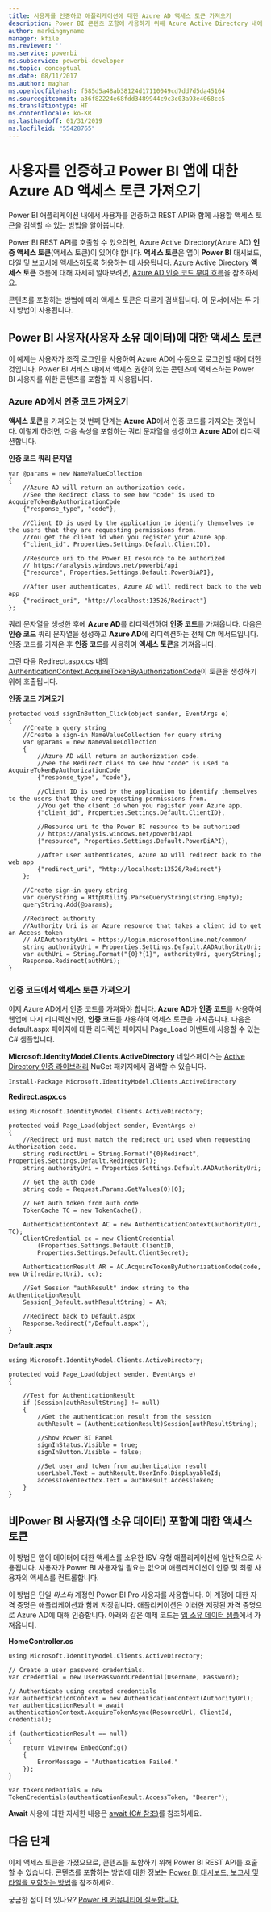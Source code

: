 ```yaml
---
title: 사용자를 인증하고 애플리케이션에 대한 Azure AD 액세스 토큰 가져오기
description: Power BI 콘텐츠 포함에 사용하기 위해 Azure Active Directory 내에서 애플리케이션을 등록하는 방법에 대해 알아봅니다.
author: markingmyname
manager: kfile
ms.reviewer: ''
ms.service: powerbi
ms.subservice: powerbi-developer
ms.topic: conceptual
ms.date: 08/11/2017
ms.author: maghan
ms.openlocfilehash: f585d5a48ab38124d17110049cd7dd7d5da45164
ms.sourcegitcommit: a36f82224e68fdd3489944c9c3c03a93e4068cc5
ms.translationtype: HT
ms.contentlocale: ko-KR
ms.lasthandoff: 01/31/2019
ms.locfileid: "55428765"
---
```

# <a name="authenticate-users-and-get-an-azure-ad-access-token-for-your-power-bi-app"></a>사용자를 인증하고 Power BI 앱에 대한 Azure AD 액세스 토큰 가져오기
Power BI 애플리케이션 내에서 사용자를 인증하고 REST API와 함께 사용할 액세스 토큰을 검색할 수 있는 방법을 알아봅니다.

Power BI REST API를 호출할 수 있으려면, Azure Active Directory(Azure AD) **인증 액세스 토큰**(액세스 토큰)이 있어야 합니다. **액세스 토큰**은 앱이 **Power BI** 대시보드, 타일 및 보고서에 액세스하도록 허용하는 데 사용됩니다. Azure Active Directory **액세스 토큰** 흐름에 대해 자세히 알아보려면, [Azure AD 인증 코드 부여 흐름](https://msdn.microsoft.com/library/azure/dn645542.aspx)을 참조하세요.

콘텐츠를 포함하는 방법에 따라 액세스 토큰은 다르게 검색됩니다. 이 문서에서는 두 가지 방법이 사용됩니다.

## <a name="access-token-for-power-bi-users-user-owns-data"></a>Power BI 사용자(사용자 소유 데이터)에 대한 액세스 토큰
이 예제는 사용자가 조직 로그인을 사용하여 Azure AD에 수동으로 로그인할 때에 대한 것입니다. Power BI 서비스 내에서 액세스 권한이 있는 콘텐츠에 액세스하는 Power BI 사용자를 위한 콘텐츠를 포함할 때 사용됩니다.

### <a name="get-an-authorization-code-from-azure-ad"></a>Azure AD에서 인증 코드 가져오기
**액세스 토큰**을 가져오는 첫 번째 단계는 **Azure AD**에서 인증 코드를 가져오는 것입니다. 이렇게 하려면, 다음 속성을 포함하는 쿼리 문자열을 생성하고 **Azure AD**에 리디렉션합니다.

**인증 코드 쿼리 문자열**

```
var @params = new NameValueCollection
{
    //Azure AD will return an authorization code. 
    //See the Redirect class to see how "code" is used to AcquireTokenByAuthorizationCode
    {"response_type", "code"},

    //Client ID is used by the application to identify themselves to the users that they are requesting permissions from. 
    //You get the client id when you register your Azure app.
    {"client_id", Properties.Settings.Default.ClientID},

    //Resource uri to the Power BI resource to be authorized
    // https://analysis.windows.net/powerbi/api
    {"resource", Properties.Settings.Default.PowerBiAPI},

    //After user authenticates, Azure AD will redirect back to the web app
    {"redirect_uri", "http://localhost:13526/Redirect"}
};
```

쿼리 문자열을 생성한 후에 **Azure AD**를 리디렉션하여 **인증 코드**를 가져옵니다.  다음은 **인증 코드** 쿼리 문자열을 생성하고 **Azure AD**에 리디렉션하는 전체 C# 메서드입니다. 인증 코드를 가져온 후 **인증 코드**를 사용하여 **액세스 토큰**을 가져옵니다.

그런 다음 Redirect.aspx.cs 내의 [AuthenticationContext.AcquireTokenByAuthorizationCode](https://msdn.microsoft.com/library/azure/dn479531.aspx)이 토큰을 생성하기 위해 호출됩니다.

**인증 코드 가져오기**

```
protected void signInButton_Click(object sender, EventArgs e)
{
    //Create a query string
    //Create a sign-in NameValueCollection for query string
    var @params = new NameValueCollection
    {
        //Azure AD will return an authorization code. 
        //See the Redirect class to see how "code" is used to AcquireTokenByAuthorizationCode
        {"response_type", "code"},

        //Client ID is used by the application to identify themselves to the users that they are requesting permissions from. 
        //You get the client id when you register your Azure app.
        {"client_id", Properties.Settings.Default.ClientID},

        //Resource uri to the Power BI resource to be authorized
        // https://analysis.windows.net/powerbi/api
        {"resource", Properties.Settings.Default.PowerBiAPI},

        //After user authenticates, Azure AD will redirect back to the web app
        {"redirect_uri", "http://localhost:13526/Redirect"}
    };

    //Create sign-in query string
    var queryString = HttpUtility.ParseQueryString(string.Empty);
    queryString.Add(@params);

    //Redirect authority
    //Authority Uri is an Azure resource that takes a client id to get an Access token
    // AADAuthorityUri = https://login.microsoftonline.net/common/
    string authorityUri = Properties.Settings.Default.AADAuthorityUri;
    var authUri = String.Format("{0}?{1}", authorityUri, queryString);
    Response.Redirect(authUri);
}
```

### <a name="get-an-access-token-from-authorization-code"></a>인증 코드에서 액세스 토큰 가져오기
이제 Azure AD에서 인증 코드를 가져와야 합니다. **Azure AD**가 **인증 코드**를 사용하여 웹앱에 다시 리디렉션되면, **인증 코드**를 사용하여 액세스 토큰을 가져옵니다. 다음은 default.aspx 페이지에 대한 리디렉션 페이지나 Page_Load 이벤트에 사용할 수 있는 C# 샘플입니다.

**Microsoft.IdentityModel.Clients.ActiveDirectory** 네임스페이스는 [Active Directory 인증 라이브러리](https://www.nuget.org/packages/Microsoft.IdentityModel.Clients.ActiveDirectory/) NuGet 패키지에서 검색할 수 있습니다.

```
Install-Package Microsoft.IdentityModel.Clients.ActiveDirectory
```

**Redirect.aspx.cs**

```
using Microsoft.IdentityModel.Clients.ActiveDirectory;

protected void Page_Load(object sender, EventArgs e)
{
    //Redirect uri must match the redirect_uri used when requesting Authorization code.
    string redirectUri = String.Format("{0}Redirect", Properties.Settings.Default.RedirectUrl);
    string authorityUri = Properties.Settings.Default.AADAuthorityUri;

    // Get the auth code
    string code = Request.Params.GetValues(0)[0];

    // Get auth token from auth code
    TokenCache TC = new TokenCache();

    AuthenticationContext AC = new AuthenticationContext(authorityUri, TC);
    ClientCredential cc = new ClientCredential
        (Properties.Settings.Default.ClientID,
        Properties.Settings.Default.ClientSecret);

    AuthenticationResult AR = AC.AcquireTokenByAuthorizationCode(code, new Uri(redirectUri), cc);

    //Set Session "authResult" index string to the AuthenticationResult
    Session[_Default.authResultString] = AR;

    //Redirect back to Default.aspx
    Response.Redirect("/Default.aspx");
}
```

**Default.aspx**

```
using Microsoft.IdentityModel.Clients.ActiveDirectory;

protected void Page_Load(object sender, EventArgs e)
{

    //Test for AuthenticationResult
    if (Session[authResultString] != null)
    {
        //Get the authentication result from the session
        authResult = (AuthenticationResult)Session[authResultString];

        //Show Power BI Panel
        signInStatus.Visible = true;
        signInButton.Visible = false;

        //Set user and token from authentication result
        userLabel.Text = authResult.UserInfo.DisplayableId;
        accessTokenTextbox.Text = authResult.AccessToken;
    }
}
```

## <a name="access-token-for-non-power-bi-users-app-owns-data"></a>비Power BI 사용자(앱 소유 데이터) 포함에 대한 액세스 토큰
이 방법은 앱이 데이터에 대한 액세스를 소유한 ISV 유형 애플리케이션에 일반적으로 사용됩니다. 사용자가 Power BI 사용자일 필요는 없으며 애플리케이션이 인증 및 최종 사용자의 액세스를 컨트롤합니다.

이 방법은 단일 *마스터* 계정인 Power BI Pro 사용자를 사용합니다. 이 계정에 대한 자격 증명은 애플리케이션과 함께 저장됩니다. 애플리케이션은 이러한 저장된 자격 증명으로 Azure AD에 대해 인증합니다. 아래와 같은 예제 코드는 [앱 소유 데이터 샘플](https://github.com/guyinacube/PowerBI-Developer-Samples/tree/master/App%20Owns%20Data)에서 가져옵니다.

**HomeController.cs**

```
using Microsoft.IdentityModel.Clients.ActiveDirectory;

// Create a user password cradentials.
var credential = new UserPasswordCredential(Username, Password);

// Authenticate using created credentials
var authenticationContext = new AuthenticationContext(AuthorityUrl);
var authenticationResult = await authenticationContext.AcquireTokenAsync(ResourceUrl, ClientId, credential);

if (authenticationResult == null)
{
    return View(new EmbedConfig()
    {
        ErrorMessage = "Authentication Failed."
    });
}

var tokenCredentials = new TokenCredentials(authenticationResult.AccessToken, "Bearer");
```

**Await** 사용에 대한 자세한 내용은 [await (C# 참조)](https://docs.microsoft.com/dotnet/csharp/language-reference/keywords/await)를 참조하세요.

## <a name="next-steps"></a>다음 단계
이제 액세스 토큰을 가졌으므로, 콘텐츠를 포함하기 위해 Power BI REST API를 호출할 수 있습니다. 콘텐츠를 포함하는 방법에 대한 정보는 [Power BI 대시보드, 보고서 및 타일을 포함하는 방법](embed-sample-for-customers.md#embed-your-content-within-your-application)을 참조하세요.

궁금한 점이 더 있나요? [Power BI 커뮤니티에 질문합니다.](http://community.powerbi.com/)